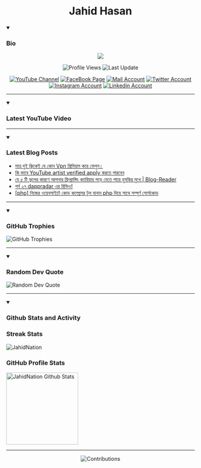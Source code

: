 <h1 align="center">Jahid Hasan</h1>

<details open>
 <summary><h3>Bio</h3></summary>
<p align="center">
<img src="https://readme-typing-svg.demolab.com/?lines=Every+day%2C+learn+something+new.;Make+mistakes%2C+learn+from+them.;Work+hard%2C+stay+humble%2C+succeed.;Dream+big%2C+take+action%2C+succeed.;Small+steps+lead+to+big+leaps.;Take+action%2C+make+things+happen.&font=Fira%20Code&center=true&width=440&height=45&color=808080&vCenter=true&pause=1000&size=22" />
</p>

<p align="center">
<img alt="Profile Views" title="Profile Views" src="https://komarev.com/ghpvc/?username=jahidnation&style=for-the-badge&color=29bf12"/>
  <img alt="Last Update" title="Last Update" src="https://img.shields.io/github/last-commit/jahidnation/jahidnation?logo=markdown&label=LAST+UPDATE&color=29bf12&style=for-the-badge"/>
</p>
<p align="center">
      <a href="https://youtube.com/@jahidnation">
         <img alt="YouTube Channel" title="YouTube Channel" src="https://img.shields.io/badge/YouTube-%23FF0000.svg?logo=YouTube&logoColor=white"/></a> 
      <a href="https://facebook.com/jahidnation">
         <img alt="FaceBook Page" title="FaceBook Page" src="https://img.shields.io/badge/FaceBook-%234267B2.svg?logo=FaceBook&logoColor=white"/></a>
      <a href="mailto:mail@jahid.eu.org">
         <img alt="Mail Account" title="Mail Account" src="https://img.shields.io/badge/Mail-%23c71610.svg?logo=Gmail&logoColor=white"/></a>
      <a href="https://twitter.com/jahidnation">
         <img alt="Twitter Account" title="Twitter Account" src="https://img.shields.io/badge/Twitter-%231DA1F2.svg?logo=Twitter&logoColor=white"/></a>
      <a href="https://instagram.com/jahidnation">
         <img alt="Instagram Account" title="Instagram Account" src="https://img.shields.io/badge/Instagram-%23E4405F.svg?logo=Instagram&logoColor=white"/></a>
      <a href="https://linkedin.com/in/jahidnation">
         <img alt="Linkedin Account" title="Linkedin Account" src="https://img.shields.io/badge/Linkedin-%230072b1.svg?logo=Linkedin&logoColor=white"/></a>
</p>

---
</details>

<details open>
 <summary><h3>Latest YouTube Video</h3></summary>

<!-- BEGIN VID -->

<!-- END VID -->

---

</details>

<details open>
 <summary><h3>Latest Blog Posts</h3></summary>

<!-- BLOG-POST-LIST:START -->
- [মাত্র দুই ক্লিকেই যে কোন Vpn প্রিমিয়াম করে ফেলুন।](https://dev-blog-reader.pantheonsite.io/2024/09/25/%e0%a6%ae%e0%a6%be%e0%a6%a4%e0%a7%8d%e0%a6%b0-%e0%a6%a6%e0%a7%81%e0%a6%87-%e0%a6%95%e0%a7%8d%e0%a6%b2%e0%a6%bf%e0%a6%95%e0%a7%87%e0%a6%87-%e0%a6%af%e0%a7%87-%e0%a6%95%e0%a7%8b%e0%a6%a8-vpn-%e0%a6%aa/)
- [কি ভাবে YouTube artist verified apply করতে পারবেন](https://dev-blog-reader.pantheonsite.io/2024/09/24/%e0%a6%95%e0%a6%bf-%e0%a6%ad%e0%a6%be%e0%a6%ac%e0%a7%87-youtube-artist-verified-apply-%e0%a6%95%e0%a6%b0%e0%a6%a4%e0%a7%87-%e0%a6%aa%e0%a6%be%e0%a6%b0%e0%a6%ac%e0%a7%87%e0%a6%a8/)
- [যে ৫ টি ভুলের কারণে আপনার ফ্রিল্যান্সিং ক্যারিয়ার পড়ে যেতে পারে হুমকির মুখে | Blog-Reader](https://dev-blog-reader.pantheonsite.io/2024/09/24/%e0%a6%af%e0%a7%87-%e0%a7%ab-%e0%a6%9f%e0%a6%bf-%e0%a6%ad%e0%a7%81%e0%a6%b2%e0%a7%87%e0%a6%b0-%e0%a6%95%e0%a6%be%e0%a6%b0%e0%a6%a3%e0%a7%87-%e0%a6%86%e0%a6%aa%e0%a6%a8%e0%a6%be%e0%a6%b0-%e0%a6%ab/)
- [পর্ব ২৭ dappradar এর রিভিও!](https://dev-blog-reader.pantheonsite.io/2024/09/24/%e0%a6%aa%e0%a6%b0%e0%a7%8d%e0%a6%ac-%e0%a7%a8%e0%a7%ad-dappradar-%e0%a6%8f%e0%a6%b0-%e0%a6%b0%e0%a6%bf%e0%a6%ad%e0%a6%bf%e0%a6%93/)
- [[php] নিজের ওয়েবসাইটে কোড কম্প্রেসর টুল বানান php দিয়ে সাথে সম্পূর্ণ সোর্সকোড](https://dev-blog-reader.pantheonsite.io/2024/09/24/php-%e0%a6%a8%e0%a6%bf%e0%a6%9c%e0%a7%87%e0%a6%b0-%e0%a6%93%e0%a6%af%e0%a6%bc%e0%a7%87%e0%a6%ac%e0%a6%b8%e0%a6%be%e0%a6%87%e0%a6%9f%e0%a7%87-%e0%a6%95%e0%a7%8b%e0%a6%a1-%e0%a6%95%e0%a6%ae%e0%a7%8d/)
<!-- BLOG-POST-LIST:END -->

---

</details>

<details open>
 <summary><h3>GitHub Trophies</h3></summary>

<img alt="GitHub Trophies" title="GitHub Trophies" src="https://github-profile-trophy.vercel.app/?username=jahidnation&column=8&theme=gruvbox&no-frame=true"/>

---

</details>

<details open>
 <summary><h3>Random Dev Quote</h3></summary>

<img alt="Random Dev Quote" title="Random Dev Quote" src="https://quotes-github-readme.vercel.app/api?type=horizontal&theme=radical"/>

---

</details>

<details open> 
  <summary><h3>Github Stats and Activity</h3></summary>

  <h3>Streak Stats</h3>

  <p>
      <img title="Streak Stats" alt=JahidNation Streak" src="https://streak-stats.demolab.com/?user=jahidnation&theme=monokai-metallian&hide_border=true"/>
  </p>

  <h3>GitHub Profile Stats</h3>
  <p>
  <img alt="JahidNation Github Stats" src="https://denvercoder1-github-readme-stats.vercel.app/api/?username=jahidnation&show_icons=true&include_all_commits=true&count_private=true&theme=react&hide_border=true&bg_color=1F222E&title_color=F85D7F&icon_color=F8D866" height="192px"/>
  </p>

---

<p align="center">
<img alt="Contributions" title="Contributions" src="https://github.com/jahidnation/jahidnation/blob/contributions/snake.svg"/>
</p>
